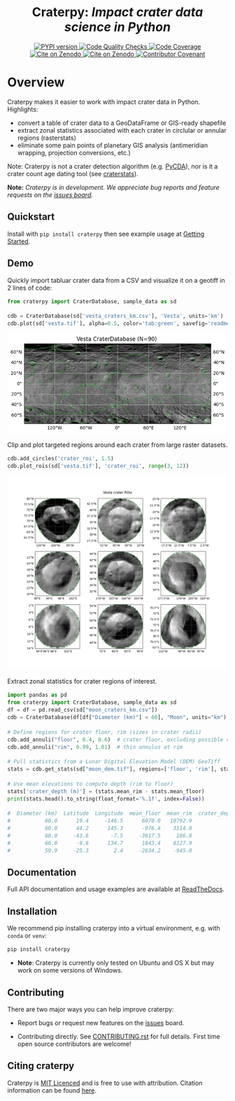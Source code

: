 <h1 align="center">
  <strong>Craterpy:</strong><em> Impact crater data science in Python</em>
</h1>

<div align="center">
  <!-- PYPI version -->
  <a href="https://badge.fury.io/py/craterpy">
    <img src="https://badge.fury.io/py/craterpy.svg"
      alt="PYPI version" />
  </a>
  <!-- Code quality and testing (CI) -->
  <a href="https://github.com/cjtu/craterpy/actions">
    <img src="https://github.com/cjtu/craterpy/workflows/Code%20Quality%20Checks/badge.svg"
      alt="Code Quality Checks" />
  </a>
  <!-- Test Coverage (codecov) -->
  <a href="https://codecov.io/gh/cjtu/craterpy">
    <img src="https://codecov.io/gh/cjtu/craterpy/branch/main/graph/badge.svg?token=9K567x0YUJ"
      alt="Code Coverage" />
  </a>
</div>
<div align="center">
  <!-- Zenodo citation -->
  <a href="https://zenodo.org/badge/latestdoi/88457986">
    <img src="https://zenodo.org/badge/88457986.svg"
      alt="Cite on Zenodo" />
  </a>
  <!-- ReadTheDocs -->
  <a href="http://craterpy.readthedocs.io/latest/?badge=latest">
    <img src="http://readthedocs.org/projects/craterpy/badge/?version=latest"
      alt="Cite on Zenodo" />
  </a>
  <!-- Code of Conduct -->
  <a href="CODE_OF_CONDUCT.md">
    <img src="https://img.shields.io/badge/Contributor%20Covenant-2.1-4baaaa.svg"
      alt="Contributor Covenant" />
      </a>
</div>

# Overview

Craterpy makes it easier to work with impact crater data in Python. Highlights:

- convert a table of crater data to a GeoDataFrame or GIS-ready shapefile
- extract zonal statistics associated with each crater in circlular or annular regions (rasterstats)
- eliminate some pain points of planetary GIS analysis (antimeridian wrapping, projection conversions, etc.)

Note: Craterpy is not a crater detection algorithm (e.g. [PyCDA](https://github.com/AlliedToasters/PyCDA)), nor is it a crater count age dating tool (see [craterstats](https://github.com/ggmichael/craterstats)).

**Note:** *Craterpy is in development. We appreciate bug reports and feature requests on the [issues board](https://github.com/cjtu/craterpy/issues).*


## Quickstart

Install with `pip install craterpy` then see example usage at [Getting Started](https://craterpy.readthedocs.io/latest/getting_started.html).

## Demo

Quickly import tabluar crater data from a CSV and visualize it on a geotiff in 2 lines of code:

```python
from craterpy import CraterDatabase, sample_data as sd

cdb = CraterDatabase(sd['vesta_craters_km.csv'], 'Vesta', units='km')
cdb.plot(sd['vesta.tif'], alpha=0.5, color='tab:green', savefig='readme_vesta_cdb.png')
```

![Vesta map plot](https://github.com/cjtu/craterpy/raw/main/docs/_images/readme_vesta_cdb.png)

Clip and plot targeted regions around each crater from large raster datasets.

```python
cdb.add_circles('crater_roi', 1.5)
cdb.plot_rois(sd['vesta.tif'], 'crater_roi', range(3, 12))
```

![Vesta plot rois](https://github.com/cjtu/craterpy/raw/main/docs/_images/readme_vesta_rois.png)

Extract zonal statistics for crater regions of interest.

```python
import pandas as pd
from craterpy import CraterDatabase, sample_data as sd
df = df = pd.read_csv(sd["moon_craters_km.csv"])
cdb = CraterDatabase(df[df["Diameter (km)"] < 60], "Moon", units="km")

# Define regions for crater floor, rim (sizes in crater radii)
cdb.add_annuli("floor", 0.4, 0.6)  # crater floor, excluding possible central peak
cdb.add_annuli("rim", 0.99, 1.01)  # thin annulus at rim

# Pull statistics from a Lunar Digital Elevation Model (DEM) GeoTiff
stats = cdb.get_stats(sd["moon_dem.tif"], regions=['floor', 'rim'], stats=['mean'])

# Use mean elevations to compute depth (rim to floor)
stats['crater_depth (m)'] = (stats.mean_rim - stats.mean_floor)
print(stats.head().to_string(float_format='%.1f', index=False))

#  Diameter (km)  Latitude  Longitude  mean_floor  mean_rim  crater_depth (m)
#           60.0      19.4     -146.5      6070.0   10792.9            4722.9
#           60.0      44.2      145.3      -976.4    3114.0            4090.4
#           60.0     -43.6       -7.5     -3617.5     186.8            3804.4
#           60.0      -9.6      134.7      1843.4    6127.9            4284.4
#           59.9     -25.3        2.4     -2634.2    -945.0            1689.1
```

## Documentation

Full API documentation and usage examples are available at [ReadTheDocs](https://craterpy.readthedocs.io/).


## Installation

We recommend pip installing craterpy into a virtual environment, e.g. with `conda` or `venv`:

```bash
pip install craterpy
```
- **Note**: Craterpy is currently only tested on Ubuntu and OS X but may work on some versions of Windows. 

## Contributing

There are two major ways you can help improve craterpy:

- Report bugs or request new features on the [issues](https://github.com/cjtu/craterpy/issues) board.

- Contributing directly. See [CONTRIBUTING.rst](https://github.com/cjtu/craterpy/blob/main/CONTRIBUTING.rst) for full details. First time open source contributors are welcome!

## Citing craterpy

Craterpy is [MIT Licenced](https://github.com/cjtu/craterpy/blob/master/LICENSE.txt) and is free to use with attribution. Citation information can be found [here](https://zenodo.org/badge/latestdoi/88457986).
